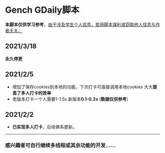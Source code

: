 # Gench GDaily脚本

**本脚本仅供学习参考**，<u>由于涉及学生个人信息，若用脚本谋利或窃取他人信息与作者无关。</u>

## **2021/3/18**
**永久停更**


## **2021/2/5**

- 增加了保存cookies到本地的功能，下次打卡可直接调用本地cookies 大大**提高了多人打卡的效率**
- 老版本打卡一个人需要1-1.5s 新版本**0.1-0.2s**    (**数据仅供参考**)


## **2021/2/2**

- **已实现多人打卡**，后续佛系更新。



------

### **感兴趣者可自行继续多线程或其余功能的开发......**
